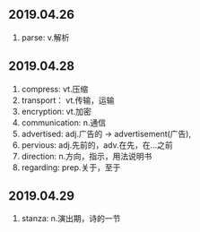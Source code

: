 ## 2019.04.26

1. parse: v.解析

## 2019.04.28

1. compress: vt.压缩
2. transport： vt.传输，运输
3. encryption: vt.加密
4. communication: n.通信
5. advertised: adj.广告的 -> advertisement(广告), 
6. pervious: adj.先前的，adv.在先，在...之前
7. direction: n.方向，指示，用法说明书
8. regarding: prep.关于，至于

## 2019.04.29

1. stanza: n.演出期，诗的一节 